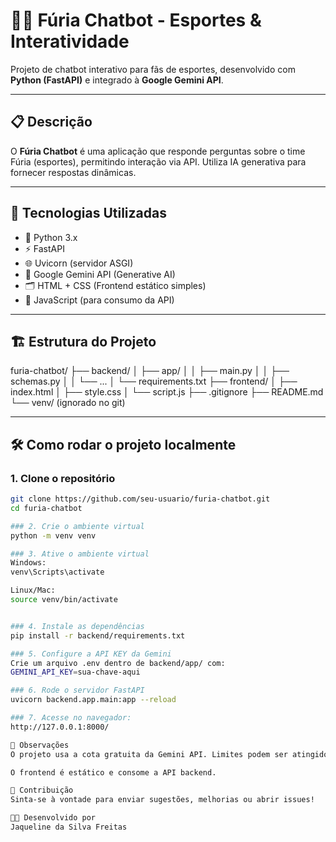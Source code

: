 # 🐱‍👤 Fúria Chatbot - Esportes & Interatividade

Projeto de chatbot interativo para fãs de esportes, desenvolvido com **Python (FastAPI)** e integrado à **Google Gemini API**.

---

## 📋 Descrição
O **Fúria Chatbot** é uma aplicação que responde perguntas sobre o time Fúria (esportes), permitindo interação via API. Utiliza IA generativa para fornecer respostas dinâmicas.

---

## 🚀 Tecnologias Utilizadas
- 🐍 Python 3.x
- ⚡ FastAPI
- 🌐 Uvicorn (servidor ASGI)
- 🧠 Google Gemini API (Generative AI)
- 🗂️ HTML + CSS (Frontend estático simples)
- 🧰 JavaScript (para consumo da API)

---

## 🏗️ Estrutura do Projeto
furia-chatbot/
├── backend/
│ ├── app/
│ │ ├── main.py
│ │ ├── schemas.py
│ │ └── ...
│ └── requirements.txt
├── frontend/
│ ├── index.html
│ ├── style.css
│ └── script.js
├── .gitignore
├── README.md
└── venv/ (ignorado no git)


---

## 🛠️ Como rodar o projeto localmente

### 1. Clone o repositório
```bash
git clone https://github.com/seu-usuario/furia-chatbot.git
cd furia-chatbot

### 2. Crie o ambiente virtual
python -m venv venv

### 3. Ative o ambiente virtual
Windows:
venv\Scripts\activate

Linux/Mac:
source venv/bin/activate


### 4. Instale as dependências  
pip install -r backend/requirements.txt

### 5. Configure a API KEY da Gemini
Crie um arquivo .env dentro de backend/app/ com:
GEMINI_API_KEY=sua-chave-aqui

### 6. Rode o servidor FastAPI
uvicorn backend.app.main:app --reload

### 7. Acesse no navegador:
http://127.0.0.1:8000/

📝 Observações
O projeto usa a cota gratuita da Gemini API. Limites podem ser atingidos com uso excessivo.

O frontend é estático e consome a API backend.

🤝 Contribuição
Sinta-se à vontade para enviar sugestões, melhorias ou abrir issues!

🐱‍💻 Desenvolvido por
Jaqueline da Silva Freitas
